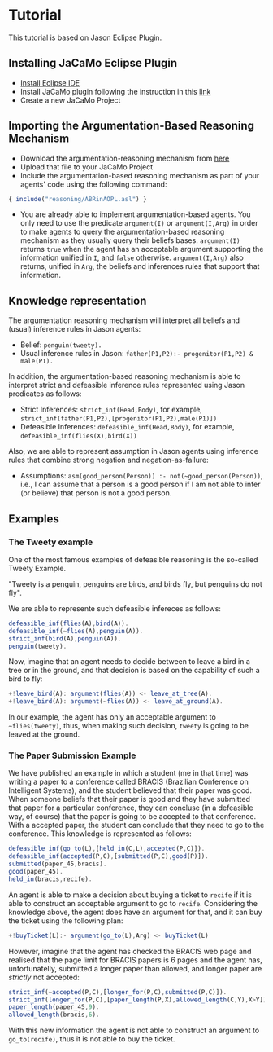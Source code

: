 # Tutorial

This tutorial is based on Jason Eclipse Plugin. 

## Installing JaCaMo Eclipse Plugin
- [Install Eclipse IDE](https://www.eclipse.org/downloads/)
- Install JaCaMo plugin following the instruction in this [link](http://jacamo.sourceforge.net/eclipseplugin/tutorial/)
- Create a new JaCaMo Project 


## Importing the Argumentation-Based Reasoning Mechanism

- Download the argumentation-reasoning mechanism from [here](../ABRinAOPL/src/reasoning/arb.asl)
- Upload that file to your JaCaMo Project
- Include the argumentation-based reasoning mechanism as part of your agents' code using the following command:

```javascript
{ include("reasoning/ABRinAOPL.asl") }
```
- You are already able to implement argumentation-based agents. You only need to use the predicate `argument(I)` or `argument(I,Arg)` in order to make agents to query the argumentation-based reasoning mechanism as they usually query their beliefs bases. `argument(I)` returns `true` when the agent has an acceptable argument supporting the information unified in `I`, and `false` otherwise. `argument(I,Arg)` also returns, unified in `Arg`, the beliefs and inferences rules that support that information.

## Knowledge representation

The argumentation reasoning mechanism will interpret all beliefs and (usual) inference rules in Jason agents:
- Belief: `penguin(tweety).`
- Usual inference rules in Jason: `father(P1,P2):- progenitor(P1,P2) & male(P1).`

In addition, the argumentation-based reasoning mechanism is able to interpret strict and defeasible inference rules represented using Jason predicates as follows:
- Strict Inferences: `strict_inf(Head,Body)`, for example, `strict_inf(father(P1,P2),[progenitor(P1,P2),male(P1)])`
- Defeasible Inferences: `defeasible_inf(Head,Body)`, for example, `defeasible_inf(flies(X),bird(X))`

Also, we are able to represent assumption in Jason agents using inference rules that combine strong negation and negation-as-failure:
- Assumptions: `asm(good_person(Person)) :- not(~good_person(Person))`, i.e., I can assume that a person is a good person if I am not able to infer (or believe) that person is not a good person.

## Examples 

### The Tweety example

One of the most famous examples of defeasible reasoning is the so-called Tweety Example.

"Tweety is a penguin, penguins are birds, and birds fly, but penguins do not fly". 

We are able to represente such defeasible infereces as follows:

```javascript
defeasible_inf(flies(A),bird(A)).
defeasible_inf(~flies(A),penguin(A)).
strict_inf(bird(A),penguin(A)).
penguin(tweety).
```
Now, imagine that an agent needs to decide between to leave a bird in a tree or in the ground, and that decision is based on the capability of such a bird to fly:

```javascript
+!leave_bird(A): argument(flies(A)) <- leave_at_tree(A).
+!leave_bird(A): argument(~flies(A)) <- leave_at_ground(A).
```
In our example, the agent has only an acceptable argument to `~flies(tweety)`, thus, when making such decision, `tweety` is going to be leaved at the ground. 

### The Paper Submission Example

We have published an example in which a student (me in that time) was writing a paper to a conference called BRACIS (Brazilian Conference on Intelligent Systems), and the student believed that their paper was good. When someone beliefs that their paper is good and they have submitted that paper for a particular conference, they can concluse (in a defeasible way, of course) that the paper is going to be accepted to that conference. With a accepted paper, the student can conclude that they need to go to the conference. This knowledge is represented as follows:

```javascript
defeasible_inf(go_to(L),[held_in(C,L),accepted(P,C)]).
defeasible_inf(accepted(P,C),[submitted(P,C),good(P)]).
submitted(paper_45,bracis).
good(paper_45).
held_in(bracis,recife).
```

An agent is able to make a decision about buying a ticket to `recife` if it is able to construct an acceptable argument to go to `recife`. Considering the knowledge above, the agent does have an argument for that, and it can buy the ticket using the following plan: 

```javascript
+!buyTicket(L):- argument(go_to(L),Arg) <- buyTicket(L)
```

However, imagine that the agent has checked the BRACIS web page and realised that the page limit for BRACIS papers is 6 pages and the agent has, unfortunatelly, submitted a longer paper than allowed, and longer paper are *strictly* not accepted:

```javascript
strict_inf(~accepted(P,C),[longer_for(P,C),submitted(P,C)]).
strict_inf(longer_for(P,C),[paper_length(P,X),allowed_length(C,Y),X>Y]).
paper_length(paper_45,9).
allowed_length(bracis,6).
```

With this new information the agent is not able to construct an argument to `go_to(recife)`, thus it is not able to buy the ticket. 


